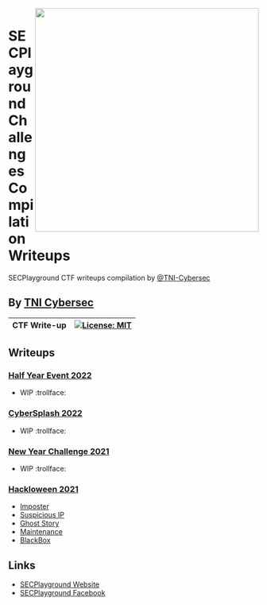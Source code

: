 <img align="right" src="https://imgur.com/SN6ZqUt.png" width="450" />

# SECPlayground Challenges Compilation Writeups

SECPlayground CTF writeups compilation by [@TNI-Cybersec](https://github.com/TNI-Cybersec/)

## By [TNI Cybersec](https://tni-cybersec.github.io)

| CTF Write-up | [![License: MIT](https://img.shields.io/badge/license-MIT-blue?style=flat-square)](LICENSE) |
|----|----|

## Writeups

### [Half Year Event 2022](HalfYearEvent2022)

- WIP :trollface:

### [CyberSplash 2022](CyberSplash2022)

- WIP :trollface:

### [New Year Challenge 2021](NewYearChallenge2021)

- WIP :trollface:

### [Hackloween 2021](Hackloween2021)

- [Imposter](https://medium.com/@PlyNatwara/imposter-writeups-hackloween-2021-1a1efe9fc287)
- [Suspicious IP](https://medium.com/@PlyNatwara/suspicious-ip-writeups-hackloween-2021-7558050d19ab)
- [Ghost Story](https://medium.com/@PlyNatwara/ghost-story-writeups-hackloween-2021-cd62d270c67c)
- [Maintenance](https://medium.com/@PlyNatwara/maintenance-writeups-hackloween-2021-a0a4970d7069)
- [BlackBox](https://medium.com/@PlyNatwara/blackbox-writeups-hackloween-2021-7d3dc63270d7)

## Links

- [SECPlayground Website](https://www.secplayground.com/)
- [SECPlayground Facebook](https://www.facebook.com/secplayground/)
